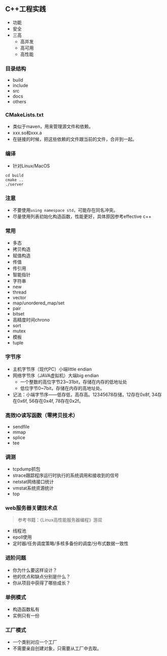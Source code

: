 ## C++工程实践
- 功能
- 安全
- 三高
  - 高并发
  - 高可用
  - 高性能
### 目录结构
- build
- include
- src
- docs
- others
### CMakeLists.txt
- 类似于maven，用来管理源文件和依赖。
- xxx.so和xxx.a
- 在链接的时候，把这些依赖的文件跟当前的文件，合并到一起。

### 编译
- 针对Linux/MacOS
```shell
cd build
cmake ..
./server
```
### 注意
- 不要使用`using namespace std`，可能存在同名冲突。
- 尽量使用列表初始化构造函数，性能更好，具体原因参考effective c++

### 常用
- 多态
- 拷贝构造
- 赋值构造
- 传值
- 传引用
- 智能指针
- 字符串
- new
- thread
- vector
- map/unordered_map/set
- pair
- bitset
- 高精度时间chrono
- sort
- mutex
- 模板
- tuple
### 字节序
- 主机字节序（现代PC）小端little endian
- 网络字节序（JAVA虚拟机）大端big endian
  - 一个整数的高位字节23~31bit，存储在内存的低地址处
  - 低位字节0~7bit，存储在内存的高地址处。
- 记法：小端字节序——低存低，高存高。12345678存储，12存在0x8f, 34存在0x6f, 56存在0x4f, 78存在0x2f。
### 高效IO读写函数（零拷贝技术）
- sendfile
- mmap
- splice
- tee
### 调测
- tcpdump抓包
- strace跟踪程序运行时执行的系统调用和接收到的信号
- netstat网络接口统计
- vmstat系统资源统计
- top
### web服务器关键技术点
> 参考书籍：《Linux高性能服务器编程》游双
- 线程池
- epoll使用
- 定时器/任务调度策略/多核多备份的调度/分布式数据一致性
### 进阶问题
- 你为什么要这样设计？
- 他的优点和缺点分别是什么？
- 你从项目中获得了哪些成长？
### 单例模式
- 构造函数私有
- 实例只有一份
### 工厂模式
- 一个类别对应一个工厂
- 不需要亲自创建对象，只需要从工厂中去取。

